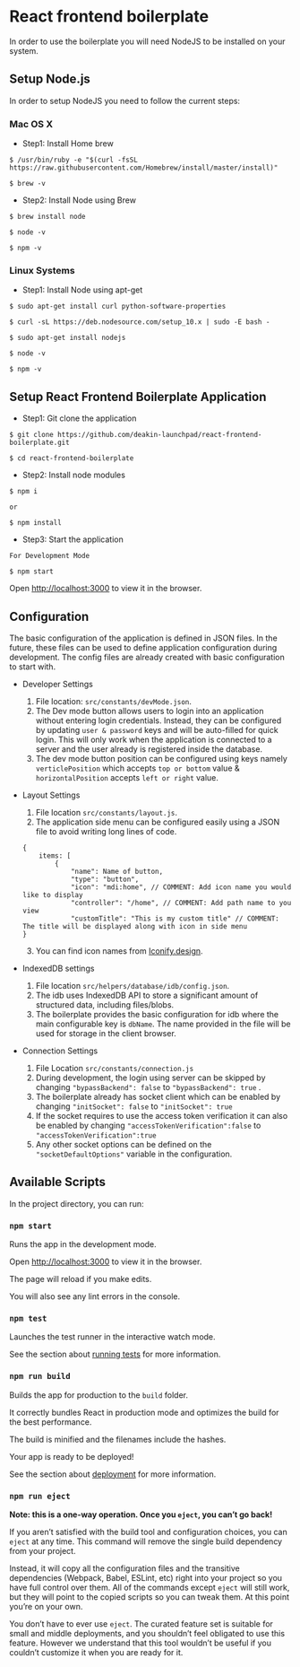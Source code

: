 # React frontend boilerplate

In order to use the boilerplate you will need NodeJS to be installed on your system.

## Setup Node.js

In order to setup NodeJS you need to follow the current steps:

### Mac OS X

* Step1: Install Home brew

```
$ /usr/bin/ruby -e "$(curl -fsSL https://raw.githubusercontent.com/Homebrew/install/master/install)"

$ brew -v
```

* Step2: Install Node using Brew

```
$ brew install node

$ node -v

$ npm -v
```

### Linux Systems

* Step1: Install Node using apt-get

```
$ sudo apt-get install curl python-software-properties

$ curl -sL https://deb.nodesource.com/setup_10.x | sudo -E bash -

$ sudo apt-get install nodejs

$ node -v

$ npm -v
```
## Setup React Frontend Boilerplate Application

* Step1: Git clone the application

```
$ git clone https://github.com/deakin-launchpad/react-frontend-boilerplate.git

$ cd react-frontend-boilerplate
```

* Step2: Install node modules

```
$ npm i

or

$ npm install
```

* Step3: Start the application

```
For Development Mode

$ npm start
```
Open [http://localhost:3000](http://localhost:3000) to view it in the browser.

## Configuration

The basic configuration of the application is defined in JSON files. In the future, these files can be used to define application configuration during development. The config files are already created with basic configuration to start with.

- Developer Settings
    1. File location: `src/constants/devMode.json`.
    2. The Dev mode button allows users to login into an application without entering login credentials. Instead, they can be configured by updating `user & password` keys and will be auto-filled for quick login. This will only work when the application is connected to a server and the user already is registered inside the database.  
    4. The dev mode button position can be configured using keys namely `verticlePosition` which accepts `top or bottom` value & `horizontalPosition` accepts `left or right` value.

- Layout Settings
	1. File location `src/constants/layout.js`.
	2. The application side menu can be configured easily using a JSON file to avoid writing long lines of code.
	```
	{
		items: [
			{
				"name": Name of button,
				"type": "button",
				"icon": "mdi:home", // COMMENT: Add icon name you would like to display
				"controller": "/home", // COMMENT: Add path name to you view
				"customTitle": "This is my custom title" // COMMENT: The title will be displayed along with icon in side menu
	}
	```
	3. You can find icon names from [Iconify.design](https://iconify.design/icon-sets/).

- IndexedDB settings
	1. File location `src/helpers/database/idb/config.json`.
    2. The idb uses IndexedDB API to store a significant amount of structured data, including files/blobs.
    3. The boilerplate provides the basic configuration for idb where the main configurable key is `dbName`. The name provided in the file will be used for storage in the client browser.

- Connection Settings
	1. File Location `src/constants/connection.js`
	2. During development, the login using server can be skipped by changing `"bypassBackend": false` to `"bypassBackend": true` .
	3. The boilerplate already has socket client which can be enabled by changing `"initSocket": false` to `"initSocket": true`
	4. If the socket requires to use the access token verification it can also be enabled by changing `"accessTokenVerification":false` to `"accessTokenVerification":true`
	5. Any other socket options can be defined on the `"socketDefaultOptions"` variable in the configuration.
 

## Available Scripts

  

In the project directory, you can run:

  

### `npm start`

  

Runs the app in the development mode.

Open [http://localhost:3000](http://localhost:3000) to view it in the browser.

  

The page will reload if you make edits.

You will also see any lint errors in the console.

  

### `npm test`

  

Launches the test runner in the interactive watch mode.

See the section about [running tests](https://facebook.github.io/create-react-app/docs/running-tests) for more information.

  

### `npm run build`

  

Builds the app for production to the `build` folder.<br>

It correctly bundles React in production mode and optimizes the build for the best performance.

  

The build is minified and the filenames include the hashes.<br>

Your app is ready to be deployed!

  

See the section about [deployment](https://facebook.github.io/create-react-app/docs/deployment) for more information.

  

### `npm run eject`

  

**Note: this is a one-way operation. Once you `eject`, you can’t go back!**

  

If you aren’t satisfied with the build tool and configuration choices, you can `eject` at any time. This command will remove the single build dependency from your project.

  

Instead, it will copy all the configuration files and the transitive dependencies (Webpack, Babel, ESLint, etc) right into your project so you have full control over them. All of the commands except `eject` will still work, but they will point to the copied scripts so you can tweak them. At this point you’re on your own.

  

You don’t have to ever use `eject`. The curated feature set is suitable for small and middle deployments, and you shouldn’t feel obligated to use this feature. However we understand that this tool wouldn’t be useful if you couldn’t customize it when you are ready for it.
